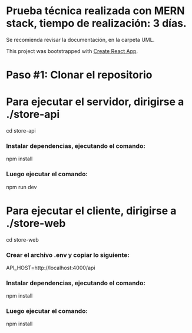 # Prueba técnica realizada con MERN stack, tiempo de realización: 3 días.

Se recomienda revisar la documentación, en la carpeta UML.

This project was bootstrapped with [Create React App](https://github.com/facebook/create-react-app).

# Paso #1: Clonar el repositorio

# Para ejecutar el servidor, dirigirse a ./store-api

cd store-api

### Instalar dependencias, ejecutando el comando:

npm install

### Luego ejecutar el comando:

npm run dev

# Para ejecutar el cliente, dirigirse a ./store-web

cd store-web

### Crear el archivo .env y copiar lo siguiente:

API_HOST=http://localhost:4000/api

### Instalar dependencias, ejecutando el comando:

npm install

### Luego ejecutar el comando:

npm install
